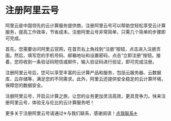 # 注册阿里云号

阿里云是中国领先的云计算服务提供商，注册阿里云号可以帮助您轻松享受云计算服务，提高工作效率，节省成本。注册阿里云号非常简单，只需几个简单的步骤即可完成。

首先，您需要访问阿里云官网，在首页右上角找到“注册”按钮，点击进入注册页面。然后，填写您的手机号码、邮箱地址和设置密码，点击“立即注册”按钮。接着，您将收到一条验证码短信或邮件，输入验证码进行验证，即可完成注册。

注册阿里云号后，您可以享受丰富的云计算产品和服务，包括云服务器、云数据库、云存储等，满足您的不同需求。此外，阿里云还提供安全稳定的云计算环境，保障您的数据安全。

注册阿里云号，开启云计算之旅，让您的业务更加灵活高效，更具竞争力。快来注册阿里云号，体验无与伦比的云计算服务吧！

更多关于注册阿里云号请通过✈与我们联系，感谢阅读！[点我联系✈](https://ac.G208.com)
